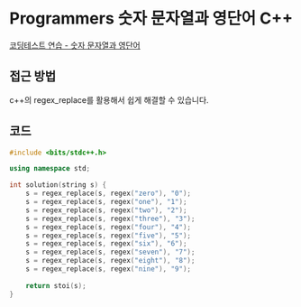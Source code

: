 # Programmers 숫자 문자열과 영단어 C++

<!--more-->
[코딩테스트 연습 - 숫자 문자열과 영단어](https://programmers.co.kr/learn/courses/30/lessons/81301)

## 접근 방법

c++의 regex_replace를 활용해서 쉽게 해결할 수 있습니다.

## 코드

```cpp
#include <bits/stdc++.h>

using namespace std;

int solution(string s) {
    s = regex_replace(s, regex("zero"), "0");
    s = regex_replace(s, regex("one"), "1");
    s = regex_replace(s, regex("two"), "2");
    s = regex_replace(s, regex("three"), "3");
    s = regex_replace(s, regex("four"), "4");
    s = regex_replace(s, regex("five"), "5");
    s = regex_replace(s, regex("six"), "6");
    s = regex_replace(s, regex("seven"), "7");
    s = regex_replace(s, regex("eight"), "8");
    s = regex_replace(s, regex("nine"), "9");
    
    return stoi(s);
}
```
